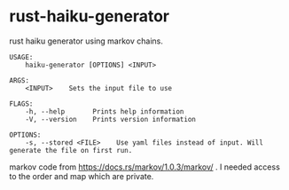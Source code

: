 # rust-haiku-generator
rust haiku generator using markov chains. 
```
USAGE:
    haiku-generator [OPTIONS] <INPUT>

ARGS:
    <INPUT>    Sets the input file to use

FLAGS:
    -h, --help       Prints help information
    -V, --version    Prints version information

OPTIONS:
    -s, --stored <FILE>    Use yaml files instead of input. Will generate the file on first run.
```

markov code from https://docs.rs/markov/1.0.3/markov/ . I needed access to the order and map which are private.
